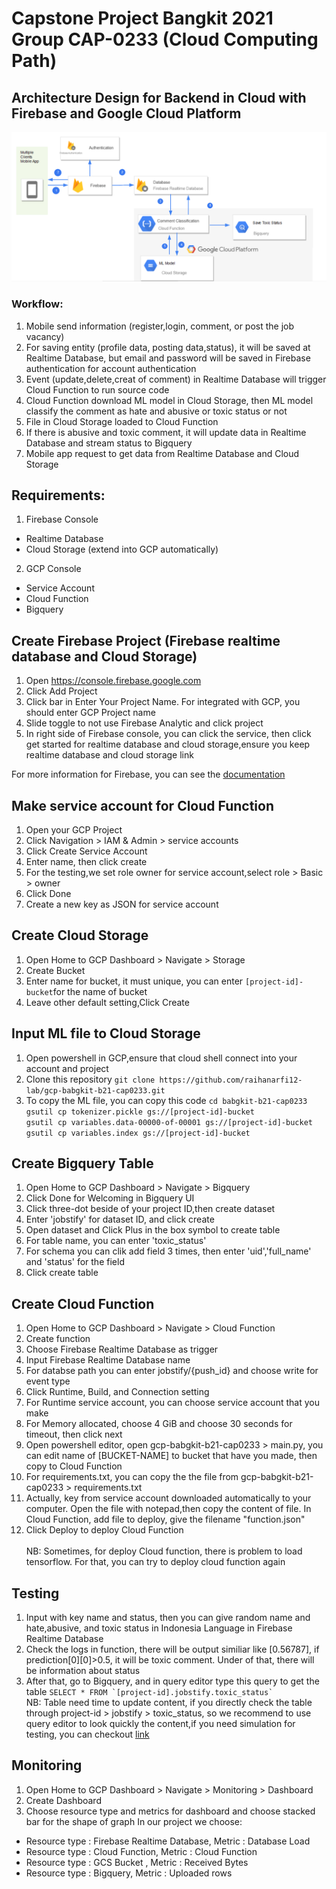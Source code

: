 # Capstone Project Bangkit 2021 Group CAP-0233 (Cloud Computing Path)
## Architecture Design for Backend in Cloud with Firebase and Google Cloud Platform
![alt txt](https://github.com/raihanarfi12-lab/gcp-babgkit-b21-cap0233/blob/main/architecture.png)
### Workflow:
1. Mobile send information (register,login, comment, or post the job vacancy)
2. For saving entity (profile data, posting data,status), it will be saved at Realtime Database, but email and password will be saved in Firebase authentication for account authentication 
3. Event (update,delete,creat of comment) in Realtime Database will trigger Cloud Function to run source code
4. Cloud Function download ML model in Cloud Storage, then ML model classify the comment as hate and abusive or toxic status or not
5. File in Cloud Storage loaded to Cloud Function
6. If there is abusive and toxic comment, it will update data in Realtime Database and stream status to Bigquery 
7. Mobile app request to get data from Realtime Database and Cloud Storage

## Requirements:
1. Firebase Console
- Realtime Database
- Cloud Storage (extend into GCP automatically)
2. GCP Console
- Service Account
- Cloud Function
- Bigquery

## Create Firebase Project (Firebase realtime database and Cloud Storage)
1. Open https://console.firebase.google.com
2. Click Add Project
3. Click bar in Enter Your Project Name. For integrated with GCP, you should enter GCP Project name
4. Slide toggle to not use Firebase Analytic and click project
5. In right side of Firebase console, you can click the service, then click get started for realtime database and cloud storage,ensure you keep realtime database and cloud storage link

For more information for Firebase, you can see the [documentation](https://firebase.google.com/docs)

## Make service account for Cloud Function
1. Open your GCP Project
2. Click Navigation > IAM & Admin > service accounts
3. Click Create Service Account
4. Enter name, then click create
5. For the testing,we set role owner for service account,select role > Basic > owner
6.  Click Done
7.  Create a new key as JSON for service account

## Create Cloud Storage
1. Open Home to GCP Dashboard > Navigate > Storage
2. Create Bucket
3. Enter name for bucket, it must unique, you can enter `[project-id]-bucket`for the name of bucket
4. Leave other default setting,Click Create

## Input ML file to Cloud Storage
1. Open powershell in GCP,ensure that cloud shell connect into your account and project
2. Clone this repository `git clone https://github.com/raihanarfi12-lab/gcp-babgkit-b21-cap0233.git`
3. To copy the ML file, you can copy this code
`cd babgkit-b21-cap0233`\
`gsutil cp tokenizer.pickle gs://[project-id]-bucket`\
`gsutil cp variables.data-00000-of-00001 gs://[project-id]-bucket`\
`gsutil cp variables.index gs://[project-id]-bucket`

## Create Bigquery Table
1. Open Home to GCP Dashboard > Navigate > Bigquery
2. Click Done for Welcoming in Bigquery UI
3. Click three-dot beside of your project ID,then create dataset
4. Enter 'jobstify' for dataset ID, and click create
5. Open dataset and Click Plus in the box symbol to create table
6. For table name, you can enter 'toxic_status'
7. For schema you can clik add field 3 times, then enter 'uid','full_name' and 'status' for the field
8. Click create table 

## Create Cloud Function
1. Open Home to GCP Dashboard > Navigate > Cloud Function
2. Create function
3. Choose Firebase Realtime Database as trigger
4. Input Firebase Realtime Database name
5. For databse path you can enter jobstify/{push_id} and choose write for event type
6. Click Runtime, Build, and Connection setting
7. For Runtime service account, you can choose service account that you make
8. For Memory allocated, choose 4 GiB and choose 30 seconds for timeout, then click next
9. Open powershell editor, open gcp-babgkit-b21-cap0233 > main.py, you can edit name of [BUCKET-NAME] to bucket that have you made, then copy to Cloud Function
10. For requirements.txt, you can copy the the file from gcp-babgkit-b21-cap0233 > requirements.txt
11. Actually, key from service account downloaded automatically to your computer. Open the file with notepad,then copy the content of file. In Cloud Function, add file to deploy, give the filename "function.json"
12. Click Deploy to deploy Cloud Function \
\
NB: Sometimes, for deploy Cloud function, there is problem to load tensorflow. For that, you can try to deploy cloud function again

## Testing
1. Input with key name and status, then you can give random name and hate,abusive, and toxic status in Indonesia Language in Firebase Realtime Database
2. Check the logs in function, there will be output similiar like [0.56787], if prediction[0][0]>0.5, it will be toxic comment. Under of that, there will be information about status
3. After that, go to Bigquery, and in query editor type this query to get the table ``SELECT * FROM `[project-id].jobstify.toxic_status` `` \
NB: Table need  time to update content, if you directly check the table through project-id > jobstify > toxic_status, so we recommend to use query editor to look quickly the content,if you need simulation for testing, you can checkout [link](https://youtu.be/kmTphE055Mo)

## Monitoring
1. Open Home to GCP Dashboard > Navigate > Monitoring > Dashboard
2. Create Dashboard
3. Choose resource type and metrics for dashboard and choose stacked bar for the shape of graph
In our project we choose:
- Resource type : Firebase Realtime Database, Metric : Database Load
- Resource type : Cloud Function, Metric : Cloud Function
- Resource type : GCS Bucket , Metric : Received Bytes
- Resource type : Bigquery, Metric : Uploaded rows

